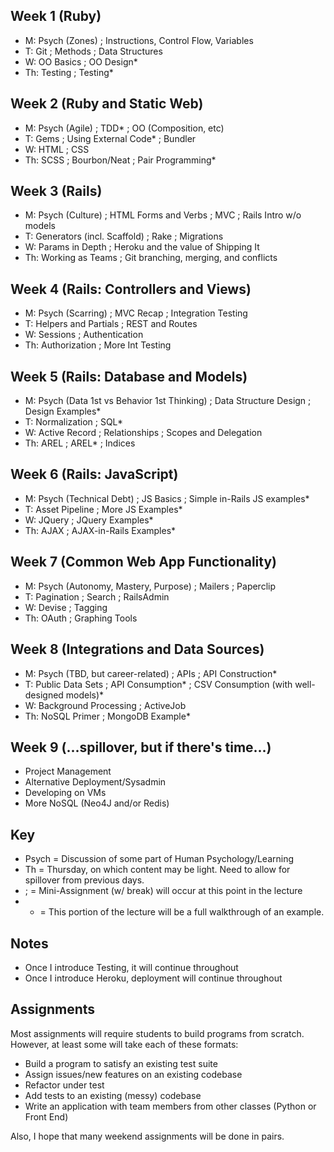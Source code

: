 ## Week 1 (Ruby)

* M: Psych (Zones) ; Instructions, Control Flow, Variables
* T: Git ; Methods ; Data Structures
* W: OO Basics ; OO Design*
* Th: Testing ; Testing*

## Week 2 (Ruby and Static Web)

* M: Psych (Agile) ; TDD* ; OO (Composition, etc)
* T: Gems ; Using External Code* ; Bundler
* W: HTML ; CSS
* Th: SCSS ; Bourbon/Neat ; Pair Programming*

## Week 3 (Rails)

* M: Psych (Culture) ; HTML Forms and Verbs ; MVC ; Rails Intro w/o models
* T: Generators (incl. Scaffold) ; Rake ; Migrations
* W: Params in Depth ; Heroku and the value of Shipping It
* Th: Working as Teams ; Git branching, merging, and conflicts

## Week 4 (Rails: Controllers and Views)

* M: Psych (Scarring) ; MVC Recap ; Integration Testing
* T: Helpers and Partials ; REST and Routes
* W: Sessions ; Authentication
* Th: Authorization ; More Int Testing

## Week 5 (Rails: Database and Models)

* M: Psych (Data 1st vs Behavior 1st Thinking) ; Data Structure Design ; Design Examples*
* T: Normalization ; SQL*
* W: Active Record ; Relationships ; Scopes and Delegation
* Th: AREL ; AREL* ; Indices

## Week 6 (Rails: JavaScript)

* M: Psych (Technical Debt) ; JS Basics ; Simple in-Rails JS examples*
* T: Asset Pipeline ; More JS Examples*
* W: JQuery ; JQuery Examples*
* Th: AJAX ; AJAX-in-Rails Examples*

## Week 7 (Common Web App Functionality)

* M: Psych (Autonomy, Mastery, Purpose) ; Mailers ; Paperclip
* T: Pagination ; Search ; RailsAdmin
* W: Devise ; Tagging
* Th: OAuth ; Graphing Tools

## Week 8 (Integrations and Data Sources)

* M: Psych (TBD, but career-related) ; APIs ; API Construction*
* T: Public Data Sets ; API Consumption* ; CSV Consumption (with well-designed models)*
* W: Background Processing ; ActiveJob
* Th: NoSQL Primer ; MongoDB Example*

## Week 9 (...spillover, but if there's time...)

* Project Management
* Alternative Deployment/Sysadmin
* Developing on VMs
* More NoSQL (Neo4J and/or Redis)

## Key

* Psych = Discussion of some part of Human Psychology/Learning
* Th = Thursday, on which content may be light.  Need to allow for spillover from previous days.
* ; = Mini-Assignment (w/ break) will occur at this point in the lecture
* * = This portion of the lecture will be a full walkthrough of an example.

## Notes

* Once I introduce Testing, it will continue throughout
* Once I introduce Heroku, deployment will continue throughout

## Assignments

Most assignments will require students to build programs from scratch.  However, at least some will take each of these formats:

* Build a program to satisfy an existing test suite
* Assign issues/new features on an existing codebase
* Refactor under test
* Add tests to an existing (messy) codebase
* Write an application with team members from other classes (Python or Front End)

Also, I hope that many weekend assignments will be done in pairs.
